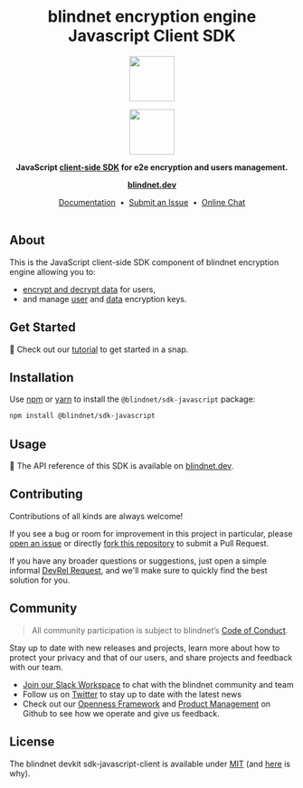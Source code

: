 <h1 align="center">
  blindnet encryption engine<br />Javascript Client SDK
</h1>

<p align=center><img src="https://user-images.githubusercontent.com/7578400/163277439-edd00509-1d1b-4565-a0d3-49057ebeb92a.png#gh-light-mode-only" height="80" /></p>
<p align=center><img src="https://user-images.githubusercontent.com/7578400/163549893-117bbd70-b81a-47fd-8e1f-844911e48d68.png#gh-dark-mode-only" height="80" /></p>

<p align="center">
  <strong>JavaScript <a href="https://blindnet.dev/docs/references/glossary#client-side-sdk">client-side SDK</a> for e2e encryption and users management.</strong>
</p>

<p align="center">
  <a href="https://blindnet.dev"><strong>blindnet.dev</strong></a>
</p>

<p align="center">
  <a href="https://blindnet.dev/docs/encryption">Documentation</a>
  &nbsp;•&nbsp;
  <!-- TODO: <a href="CONTRIBUTING.md">Contributing Guidelines</a>
  &nbsp;•&nbsp; -->
  <a href="https://github.com/blindnet-io/sdk-javascript-client/issues">Submit an Issue</a>
  &nbsp;•&nbsp;
  <a href="https://join.slack.com/t/blindnet/shared_invite/zt-1arqlhqt3-A8dPYXLbrnqz1ZKsz6ItOg">Online Chat</a>
  <br>
  <br>
</p>

## About

This is the JavaScript client-side SDK component of blindnet encryption engine allowing you to:

- [encrypt and decrypt data](https://blindnet.dev/docs/references/glossary#encrypted-data) for users,
- and manage [user](https://blindnet.dev/docs/references/glossary#key-pair) and [data](https://blindnet.dev/docs/references/glossary#encrypted-data-key) encryption keys.

## Get Started

:rocket: Check out our [tutorial](https://blindnet.dev/docs/encryption/quickstart) to get started in a snap.

## Installation

Use [npm][npm] or [yarn][yarn] to install the `@blindnet/sdk-javascript` package:

```bash
npm install @blindnet/sdk-javascript
```

## Usage

📑 The API reference of this SDK is available on [blindnet.dev](https://blindnet.dev/docs/encryption/api_reference/js-client).

## Contributing

Contributions of all kinds are always welcome!

If you see a bug or room for improvement in this project in particular, please [open an issue][new-issue] or directly [fork this repository][fork] to submit a Pull Request.

If you have any broader questions or suggestions, just open a simple informal [DevRel Request][request], and we'll make sure to quickly find the best solution for you.

## Community

> All community participation is subject to blindnet’s [Code of Conduct][coc].

Stay up to date with new releases and projects, learn more about how to protect your privacy and that of our users, and share projects and feedback with our team.

- [Join our Slack Workspace][chat] to chat with the blindnet community and team
- Follow us on [Twitter][twitter] to stay up to date with the latest news
- Check out our [Openness Framework][openness] and [Product Management][product] on Github to see how we operate and give us feedback.

## License

The blindnet devkit sdk-javascript-client is available under [MIT][license] (and [here](https://github.com/blindnet-io/openness-framework/blob/main/docs/decision-records/DR-0001-oss-license.md) is why).

<!-- project's URLs -->

[new-issue]: https://github.com/blindnet-io/sdk-javascript-client/issues/new/choose
[fork]: https://github.com/blindnet-io/sdk-javascript-client/fork

<!-- Tools -->

[npm]: https://docs.npmjs.com/
[yarn]: https://yarnpkg.com/

<!-- common URLs -->

[devkit]: https://github.com/blindnet-io/blindnet.dev
[openness]: https://github.com/blindnet-io/openness-framework
[product]: https://github.com/blindnet-io/product-management
[request]: https://github.com/blindnet-io/devrel-management/issues/new?assignees=noelmace&labels=request%2Ctriage&template=request.yml&title=%5BRequest%5D%3A+
[chat]: https://join.slack.com/t/blindnet/shared_invite/zt-1arqlhqt3-A8dPYXLbrnqz1ZKsz6ItOg
[twitter]: https://twitter.com/blindnet_io
[docs]: https://blindnet.dev/docs
[changelog]: CHANGELOG.md
[license]: LICENSE
[coc]: https://github.com/blindnet-io/openness-framework/blob/main/CODE_OF_CONDUCT.md
